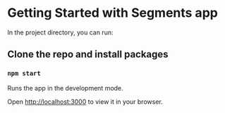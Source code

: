 # Getting Started with Segments app

In the project directory, you can run:

## Clone the repo and install packages

### `npm start`

Runs the app in the development mode.

Open [http://localhost:3000](http://localhost:3000) to view it in your browser.
